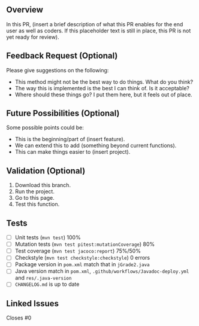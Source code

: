 ## Overview
<!--A paragraph of the PR and related content-->
In this PR, (insert a brief description of what this PR enables for the end user as well as coders. If this placeholder text is still in place, this PR is not yet ready for review).

## Feedback Request (Optional)
<!--Anywhere specific you want reviewers to take a look at and give suggestions. Delete if not needed.-->
Please give suggestions on the following:
- This method might not be the best way to do things. What do you think?
- The way this is implemented is the best I can think of. Is it acceptable?
- Where should these things go? I put them here, but it feels out of place.

## Future Possibilities (Optional)
<!--What do you think this project could become? Delete if not needed.-->
Some possible points could be:
- This is the beginning/part of (insert feature).
- We can extend this to add (something beyond current functions).
- This can make things easier to (insert project).

## Validation (Optional)
<!--Steps that someone else could take to make sure everything is working-->
1. Download this branch.
2. Run the project.
3. Go to this page.
4. Test this function.

## Tests
<!--Add any additional tests or required tests-->
- [ ] Unit tests (`mvn test`) 100%
- [ ] Mutation tests (`mvn test pitest:mutationCoverage`) 80%
- [ ] Test coverage (`mvn test jacoco:report`) 75%/50%
- [ ] Checkstyle (`mvn test checkstyle:checkstyle`) 0 errors
- [ ] Package version in `pom.xml` match that in `jGrade2.java`
- [ ] Java version match in `pom.xml`, `.github/workflows/Javadoc-deploy.yml` and `res/.java-version`
- [ ] `CHANGELOG.md` is up to date

## Linked Issues
<!--Issues related to the PR-->
Closes #0
